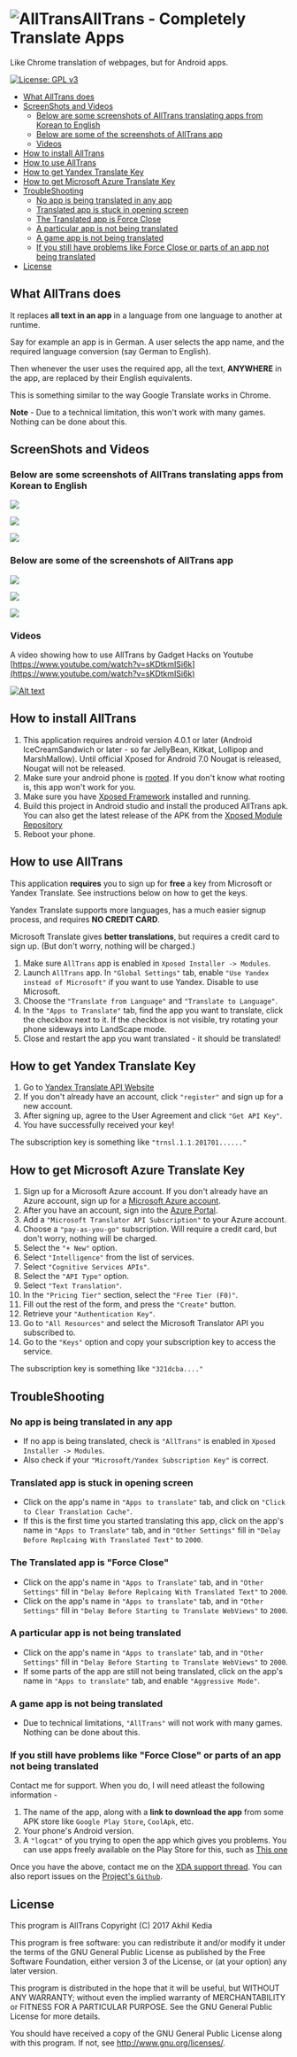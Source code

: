 # ![AllTrans](./app/src/main/res/mipmap-hdpi/ic_launcher.png)AllTrans - Completely Translate Apps

Like Chrome translation of webpages, but for Android apps.

[![License: GPL v3](https://img.shields.io/badge/License-GPL%20v3-blue.svg)](http://www.gnu.org/licenses/gpl-3.0)

 * [What AllTrans does](#what-alltrans-does)
 * [ScreenShots and Videos](#screenshots-and-videos)
   + [Below are some screenshots of AllTrans translating apps from Korean to English](#below-are-some-screenshots-of-alltrans-translating-apps-from-korean-to-english)
   + [Below are some of the screenshots of AllTrans app](#below-are-some-of-the-screenshots-of-alltrans-app)
   + [Videos](#videos)
 * [How to install AllTrans](#how-to-install-alltrans)
 * [How to use AllTrans](#how-to-use-alltrans)
 * [How to get Yandex Translate Key](#how-to-get-yandex-translate-key)
 * [How to get Microsoft Azure Translate Key](#how-to-get-microsoft-azure-translate-key)
 * [TroubleShooting](#troubleshooting)
   + [No app is being translated in any app](#no-app-is-being-translated-in-any-app)
   + [Translated app is stuck in opening screen](#translated-app-is-stuck-in-opening-screen)
   + [The Translated app is Force Close](#the-translated-app-is-force-close)
   + [A particular app is not being translated](#a-particular-app-is-not-being-translated)
   + [A game app is not being translated](#a-game-app-is-not-being-translated)
   + [If you still have problems like Force Close or parts of an app not being translated](#if-you-still-have-problems-like-force-close-or-parts-of-an-app-not-being-translated)
 * [License](#license)
 
## What AllTrans does

It replaces **all text in an app** in a language from one language to another at runtime.

Say for example an app is in German. A user selects the app name, and the required language conversion (say German to English).

Then whenever the user uses the required app, all the text, **ANYWHERE** in the app, are replaced by their English equivalents.

This is something similar to the way Google Translate works in Chrome.

**Note** - Due to a technical limitation, this won't work with many games. Nothing can be done about this.

## ScreenShots and Videos

### Below are some screenshots of AllTrans translating apps from Korean to English

![](./screenshots/Joint1S.png)

![](./screenshots/Joint2S.png)

![](./screenshots/Joint3S.png)

### Below are some of the screenshots of AllTrans app

![](./screenshots/Screen1S.png)

![](./screenshots/Screen2S.png)

![](./screenshots/Screen3S.png)

### Videos

A video showing how to use AllTrans by Gadget Hacks on Youtube [https://www.youtube.com/watch?v=sKDtkmISi6k](https://www.youtube.com/watch?v=sKDtkmISi6k)

[![Alt text](https://img.youtube.com/vi/sKDtkmISi6k/0.jpg)](https://www.youtube.com/watch?v=sKDtkmISi6k)

## How to install AllTrans

1. This application requires android version 4.0.1 or later (Android IceCreamSandwich or later - so far JellyBean, Kitkat, Lollipop and MarshMallow).
Until official Xposed for Android 7.0 Nougat is released, Nougat will not be released. 
2. Make sure your android phone is [rooted](https://en.wikipedia.org/wiki/Rooting_(Android_OS)).
If you don't know what rooting is, this app won't work for you.
3. Make sure you have [Xposed Framework](https://forum.xda-developers.com/showthread.php?t=3034811) installed and running.
4. Build this project in Android studio and install the produced AllTrans apk.
You can also get the latest release of the APK from the [Xposed Module Repository](http://repo.xposed.info/module/akhil.alltrans)
5. Reboot your phone.

## How to use AllTrans

This application **requires** you to sign up for **free** a key from Microsoft or Yandex Translate. See instructions below on how to get the keys.

Yandex Translate supports more languages, has a much easier signup process, and requires **NO CREDIT CARD**.

Microsoft Translate gives **better translations**, but requires a credit card to sign up. (But don't worry, nothing will be charged.)

1. Make sure `AllTrans` app is enabled in `Xposed Installer -> Modules`.
1. Launch `AllTrans` app. In `"Global Settings"` tab, enable `"Use Yandex instead of Microsoft"` if you want to use Yandex. Disable to use Microsoft.
2. Choose the `"Translate from Language"` and `"Translate to Language"`.
3. In the `"Apps to Translate"` tab, find the app you want to translate, click the checkbox next to it. If the checkbox is not visible, try rotating your phone sideways into LandScape mode.
4. Close and restart the app you want translated - it should be translated!

## How to get Yandex Translate Key

1. Go to [Yandex Translate API Website](https://tech.yandex.com/keys/get/?service=trnsl)
2. If you don't already have an account, click `"register"` and sign up for a new account.
3. After signing up, agree to the User Agreement and click `"Get API Key"`.
4. You have successfully received your key!

The subscription key is something like `"trnsl.1.1.201701......"`

## How to get Microsoft Azure Translate Key

1. Sign up for a Microsoft Azure account.
If you don't already have an Azure account, sign up for a [Microsoft Azure account](http://azure.com).
2. After you have an account, sign into the [Azure Portal](http://portal.azure.com).
3. Add a `"Microsoft Translator API Subscription"` to your Azure account.
  1. Choose a `"pay-as-you-go"` subscription. Will require a credit card, but don't worry, nothing will be charged.
  2. Select the ﻿`"+ New"` ﻿option.
  3. Select ﻿`"Intelligence﻿"` from the list of services.
  4. Select ﻿`"Cognitive Services APIs"﻿`.
  5. Select the ﻿`"API Type"`﻿ option.
  6. ﻿Select ﻿`"Text Translation"`.
  7. In the ﻿`"Pricing Tier"`﻿ section, select the `"Free Tier (F0)"`.
  8. Fill out the rest of the form, and press the ﻿`"Create"﻿` button.
4. Retrieve your `"Authentication Key"`.
  1. Go to `"﻿All Resources"`﻿ and select the Microsoft Translator API you subscribed to.
  2. Go to the ﻿`"Keys"` ﻿option and copy your subscription key to access the service.
  
The subscription key is something like `"321dcba...."`

## TroubleShooting

### No app is being translated in any app

* If no app is being translated, check is `"AllTrans"` is enabled in `Xposed Installer -> Modules`.
* Also check if your `"Microsoft/Yandex Subscription Key"` is correct.

### Translated app is stuck in opening screen

* Click on the app's name in `"Apps to translate"` tab, and click on `"Click to Clear Translation Cache"`.
* If this is the first time you started translating this app, click on the app's name in `"Apps to Translate"` tab, and in `"Other Settings"` fill in `"Delay Before Replcaing With Translated Text"` to `2000`.

### The Translated app is "Force Close"

* Click on the app's name in `"Apps to Translate"` tab, and in `"Other Settings"` fill in `"Delay Before Replcaing With Translated Text"` to `2000`.
* Click on the app's name in `"Apps to translate"` tab, and in `"Other Settings"` fill in `"Delay Before Starting to Translate WebViews"` to `2000`.

### A particular app is not being translated

* Click on the app's name in `"Apps to translate"` tab, and in `"Other Settings"` fill in `"Delay Before Starting to Translate WebViews"` to `2000`.
* If some parts of the app are still not being translated, click on the app's name in `"Apps to translate"` tab, and enable `"Aggressive Mode"`.

### A game app is not being translated

* Due to technical limitations, `"AllTrans"` will not work with many games. Nothing can be done about this.

### If you still have problems like "Force Close" or parts of an app not being translated

Contact me for support. When you do, I will need atleast the following information - 

1. The name of the app, along with a **link to download the app** from some APK store like `Google Play Store`, `CoolApk`, etc.
2. Your phone's Android version.
3. A `"logcat"` of you trying to open the app which gives you problems. You can use apps freely available on the Play Store for this, such as [This one](https://play.google.com/store/apps/details?id=com.nolanlawson.logcat)

Once you have the above, contact me on the  [XDA support thread](https://forum.xda-developers.com/xposed/modules/xposed-alltrans-completely-translate-t3539878).
You can also report issues on the  [Project's `Github`](https://github.com/akhilkedia/AllTrans).

## License

This program is AllTrans
Copyright (C) 2017  Akhil Kedia

This program is free software: you can redistribute it and/or modify it under the terms of the GNU General Public License as published by the Free Software Foundation, either version 3 of the License, or (at your option) any later version.

This program is distributed in the hope that it will be useful, but WITHOUT ANY WARRANTY; without even the implied warranty of MERCHANTABILITY or FITNESS FOR A PARTICULAR PURPOSE. See the GNU General Public License for more details.

You should have received a copy of the GNU General Public License along with this program. If not, see <http://www.gnu.org/licenses/>.
